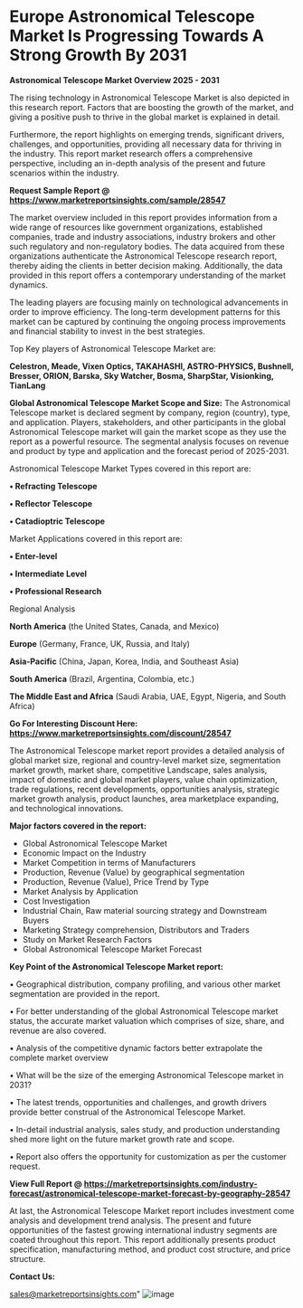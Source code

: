 # Europe Astronomical Telescope Market Is Progressing Towards A Strong Growth By 2031

<Strong> Astronomical Telescope Market Overview 2025 - 2031</strong>

The rising technology in Astronomical Telescope Market is also depicted in this research report. Factors that are boosting the growth of the market, and giving a positive push to thrive in the global market is explained in detail.

Furthermore, the report highlights on emerging trends, significant drivers, challenges, and opportunities, providing all necessary data for thriving in the industry. This report market research offers a comprehensive perspective, including an in-depth analysis of the present and future scenarios within the industry.

<strong>Request Sample Report @ <a href=https://www.marketreportsinsights.com/sample/28547>https://www.marketreportsinsights.com/sample/28547</a></strong>

The market overview included in this report provides information from a wide range of resources like government organizations, established companies, trade and industry associations, industry brokers and other such regulatory and non-regulatory bodies. The data acquired from these organizations authenticate the Astronomical Telescope research report, thereby aiding the clients in better decision making. Additionally, the data provided in this report offers a contemporary understanding of the market dynamics.

The leading players are focusing mainly on technological advancements in order to improve efficiency. The long-term development patterns for this market can be captured by continuing the ongoing process improvements and financial stability to invest in the best strategies.

Top Key players of Astronomical Telescope Market are:

<strong>Celestron, Meade, Vixen Optics, TAKAHASHI, ASTRO-PHYSICS, Bushnell, Bresser, ORION, Barska, Sky Watcher, Bosma, SharpStar, Visionking, TianLang</strong>

<strong><b>Global Astronomical Telescope Market Scope and Size:</b></strong>
The Astronomical Telescope market is declared segment by company, region (country), type, and application. Players, stakeholders, and other participants in the global Astronomical Telescope market will gain the market scope as they use the report as a powerful resource. The segmental analysis focuses on revenue and product by type and application and the forecast period of 2025-2031.

Astronomical Telescope Market Types covered in this report are:

<strong>• Refracting Telescope

• Reflector Telescope

• Catadioptric Telescope</strong>

Market Applications covered in this report are:

<strong>• Enter-level

• Intermediate Level

• Professional Research</strong> 

Regional Analysis

<strong>North America</strong> (the United States, Canada, and Mexico)

<strong>Europe</strong> (Germany, France, UK, Russia, and Italy)

<strong>Asia-Pacific</strong> (China, Japan, Korea, India, and Southeast Asia)

<strong>South America</strong> (Brazil, Argentina, Colombia, etc.)

<strong>The Middle East and Africa</strong> (Saudi Arabia, UAE, Egypt, Nigeria, and South Africa)

<strong>Go For Interesting Discount Here: <a href=https://www.marketreportsinsights.com/discount/28547>https://www.marketreportsinsights.com/discount/28547</a></strong>

The Astronomical Telescope market report provides a detailed analysis of global market size, regional and country-level market size, segmentation market growth, market share, competitive Landscape, sales analysis, impact of domestic and global market players, value chain optimization, trade regulations, recent developments, opportunities analysis, strategic market growth analysis, product launches, area marketplace expanding, and technological innovations.

<strong><b>Major factors covered in the report:</b></strong>
<ul>
  <li>Global Astronomical Telescope Market </li>
  <li>Economic Impact on the Industry</li>
  <li>Market Competition in terms of Manufacturers</li>
  <li>Production, Revenue (Value) by geographical segmentation</li>
  <li>Production, Revenue (Value), Price Trend by Type</li>
  <li>Market Analysis by Application</li>
  <li>Cost Investigation</li>
  <li>Industrial Chain, Raw material sourcing strategy and Downstream Buyers</li>
  <li>Marketing Strategy comprehension, Distributors and Traders</li>
  <li>Study on Market Research Factors</li>
  <li>Global Astronomical Telescope Market Forecast</li>
</ul>

<strong><b>Key Point of the Astronomical Telescope Market report:</b></strong>

• Geographical distribution, company profiling, and various other market segmentation are provided in the report.

• For better understanding of the global Astronomical Telescope market status, the accurate market valuation which comprises of size, share, and revenue are also covered.

• Analysis of the competitive dynamic factors better extrapolate the complete market overview

• What will be the size of the emerging Astronomical Telescope market in 2031?

• The latest trends, opportunities and challenges, and growth drivers provide better construal of the Astronomical Telescope Market.

• In-detail industrial analysis, sales study, and production understanding shed more light on the future market growth rate and scope.

• Report also offers the opportunity for customization as per the customer request.

<strong><b>View Full Report @ <a href=https://marketreportsinsights.com/industry-forecast/astronomical-telescope-market-forecast-by-geography-28547>https://marketreportsinsights.com/industry-forecast/astronomical-telescope-market-forecast-by-geography-28547</a></b></strong>


At last, the Astronomical Telescope Market report includes investment come analysis and development trend analysis. The present and future opportunities of the fastest growing international industry segments are coated throughout this report. This report additionally presents product specification, manufacturing method, and product cost structure, and price structure.

<strong>Contact Us:</strong>

sales@marketreportsinsights.com"
![image](https://github.com/user-attachments/assets/32196779-a9cd-4a7c-8f84-9a4718dc4d47)
